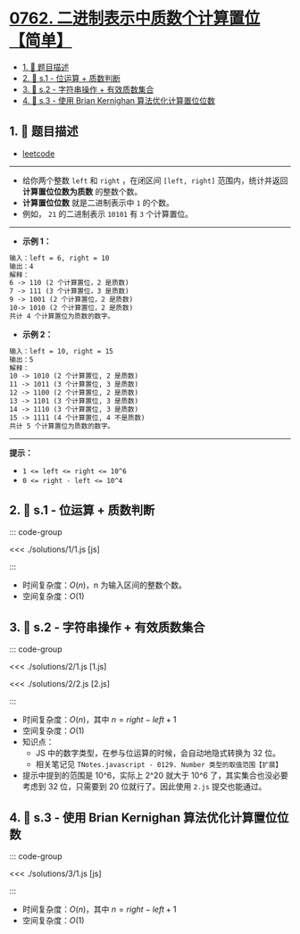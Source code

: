 # [0762. 二进制表示中质数个计算置位【简单】](https://github.com/tnotesjs/TNotes.leetcode/tree/main/notes/0762.%20%E4%BA%8C%E8%BF%9B%E5%88%B6%E8%A1%A8%E7%A4%BA%E4%B8%AD%E8%B4%A8%E6%95%B0%E4%B8%AA%E8%AE%A1%E7%AE%97%E7%BD%AE%E4%BD%8D%E3%80%90%E7%AE%80%E5%8D%95%E3%80%91)

<!-- region:toc -->

- [1. 📝 题目描述](#1--题目描述)
- [2. 🎯 s.1 - 位运算 + 质数判断](#2--s1---位运算--质数判断)
- [3. 🎯 s.2 - 字符串操作 + 有效质数集合](#3--s2---字符串操作--有效质数集合)
- [4. 🎯 s.3 - 使用 Brian Kernighan 算法优化计算置位位数](#4--s3---使用-brian-kernighan-算法优化计算置位位数)

<!-- endregion:toc -->

## 1. 📝 题目描述

- [leetcode](https://leetcode.cn/problems/prime-number-of-set-bits-in-binary-representation/)

---

- 给你两个整数 `left` 和 `right` ，在闭区间 `[left, right]` 范围内，统计并返回 **计算置位位数为质数** 的整数个数。
- **计算置位位数** 就是二进制表示中 `1` 的个数。
- 例如， `21` 的二进制表示 `10101` 有 `3` 个计算置位。

---

- **示例 1：**

```txt
输入：left = 6, right = 10
输出：4
解释：
6 -> 110 (2 个计算置位，2 是质数)
7 -> 111 (3 个计算置位，3 是质数)
9 -> 1001 (2 个计算置位，2 是质数)
10-> 1010 (2 个计算置位，2 是质数)
共计 4 个计算置位为质数的数字。
```

- **示例 2：**

```txt
输入：left = 10, right = 15
输出：5
解释：
10 -> 1010 (2 个计算置位, 2 是质数)
11 -> 1011 (3 个计算置位, 3 是质数)
12 -> 1100 (2 个计算置位, 2 是质数)
13 -> 1101 (3 个计算置位, 3 是质数)
14 -> 1110 (3 个计算置位, 3 是质数)
15 -> 1111 (4 个计算置位, 4 不是质数)
共计 5 个计算置位为质数的数字。
```

---

**提示：**

- `1 <= left <= right <= 10^6`
- `0 <= right - left <= 10^4`

## 2. 🎯 s.1 - 位运算 + 质数判断

::: code-group

<<< ./solutions/1/1.js [js]

:::

- 时间复杂度：$O(n)$，n 为输入区间的整数个数。
- 空间复杂度：$O(1)$

## 3. 🎯 s.2 - 字符串操作 + 有效质数集合

::: code-group

<<< ./solutions/2/1.js [1.js]

<<< ./solutions/2/2.js [2.js]

:::

- 时间复杂度：$O(n)$，其中 $n = right - left + 1$
- 空间复杂度：$O(1)$
- 知识点：
  - JS 中的数字类型，在参与位运算的时候，会自动地隐式转换为 32 位。
  - 相关笔记见 `TNotes.javascript - 0129. Number 类型的取值范围【扩展】`
- 提示中提到的范围是 10^6，实际上 2^20 就大于 10^6 了，其实集合也没必要考虑到 32 位，只需要到 20 位就行了。因此使用 `2.js` 提交也能通过。

## 4. 🎯 s.3 - 使用 Brian Kernighan 算法优化计算置位位数

::: code-group

<<< ./solutions/3/1.js [js]

:::

- 时间复杂度：$O(n)$，其中 $n = right - left + 1$
- 空间复杂度：$O(1)$
